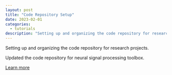 ```yaml
---
layout: post
title: "Code Repository Setup"
date: 2023-02-01
categories: 
  - tutorials
description: "Setting up and organizing the code repository for research projects"
---
```


Setting up and organizing the code repository for research projects.

Updated the code repository for neural signal processing toolbox.

[Learn more](https://github.com/JunlinJing/neural-processing) 